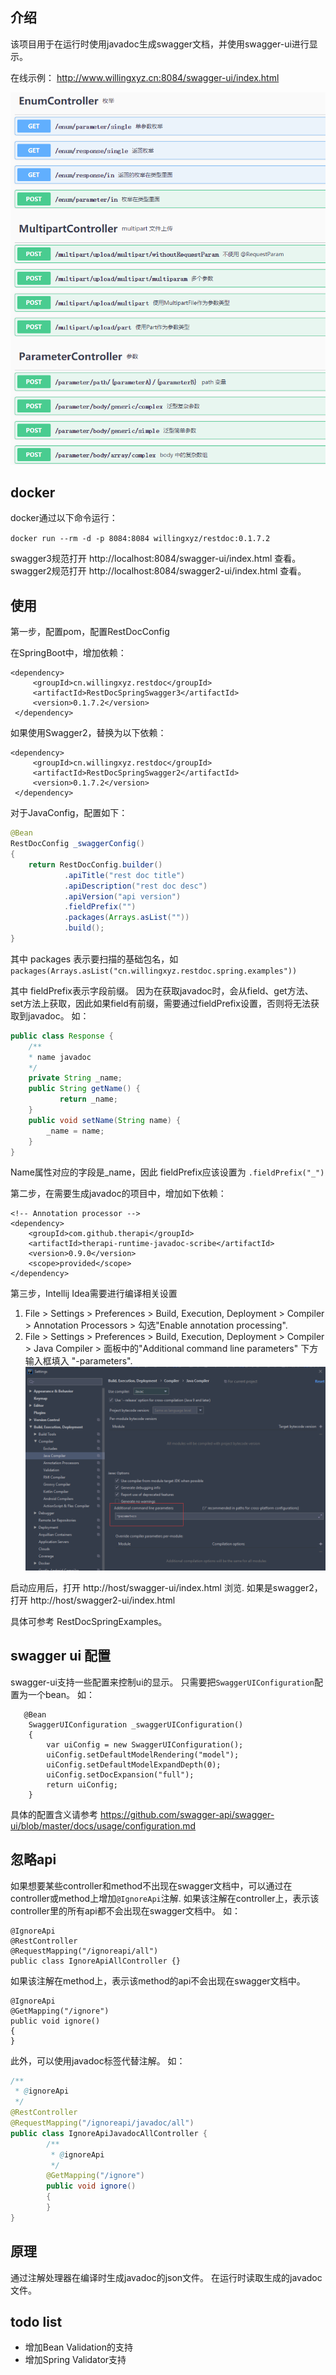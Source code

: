 ## 介绍

该项目用于在运行时使用javadoc生成swagger文档，并使用swagger-ui进行显示。


在线示例： http://www.willingxyz.cn:8084/swagger-ui/index.html 

![示例](./images/example_summary.png)

## docker

docker通过以下命令运行：

`docker run --rm -d -p 8084:8084 willingxyz/restdoc:0.1.7.2`

swagger3规范打开 http://localhost:8084/swagger-ui/index.html 查看。
swagger2规范打开 http://localhost:8084/swagger2-ui/index.html 查看。


## 使用

第一步，配置pom，配置RestDocConfig

在SpringBoot中，增加依赖：

```
<dependency>
     <groupId>cn.willingxyz.restdoc</groupId>
     <artifactId>RestDocSpringSwagger3</artifactId>
     <version>0.1.7.2</version>
 </dependency>
```

如果使用Swagger2，替换为以下依赖：
```
<dependency>
     <groupId>cn.willingxyz.restdoc</groupId>
     <artifactId>RestDocSpringSwagger2</artifactId>
     <version>0.1.7.2</version>
 </dependency>
```

对于JavaConfig，配置如下：

```java 
@Bean
RestDocConfig _swaggerConfig()
{
    return RestDocConfig.builder()
            .apiTitle("rest doc title")
            .apiDescription("rest doc desc")
            .apiVersion("api version")
            .fieldPrefix("")
            .packages(Arrays.asList(""))
            .build();
}
```

其中 packages 表示要扫描的基础包名，如 `packages(Arrays.asList("cn.willingxyz.restdoc.spring.examples"))`

其中 fieldPrefix表示字段前缀。
因为在获取javadoc时，会从field、get方法、set方法上获取，因此如果field有前缀，需要通过fieldPrefix设置，否则将无法获取到javadoc。
如：

```java
public class Response {
    /**
    * name javadoc
    */
    private String _name;
    public String getName() {
           return _name;
    }
    public void setName(String name) {
        _name = name;
    }
}
```

Name属性对应的字段是_name，因此 fieldPrefix应该设置为 `.fieldPrefix("_")`

第二步，在需要生成javadoc的项目中，增加如下依赖：

```
<!-- Annotation processor -->
<dependency>
    <groupId>com.github.therapi</groupId>
    <artifactId>therapi-runtime-javadoc-scribe</artifactId>
    <version>0.9.0</version>
    <scope>provided</scope>
</dependency>
```

第三步，Intellij Idea需要进行编译相关设置
1. File > Settings > Preferences > Build, Execution, Deployment > Compiler > Annotation Processors > 勾选"Enable annotation processing".
2. File > Settings > Preferences > Build, Execution, Deployment > Compiler > Java Compiler > 面板中的"Additional command line parameters" 下方输入框填入 "-parameters".
![编译设置](./images/compile-setting.png)

启动应用后，打开 http://host/swagger-ui/index.html 浏览.
如果是swagger2，打开 http://host/swagger2-ui/index.html

具体可参考 RestDocSpringExamples。

## swagger ui 配置

swagger-ui支持一些配置来控制ui的显示。
只需要把`SwaggerUIConfiguration`配置为一个bean。
如：
```
   @Bean
    SwaggerUIConfiguration _swaggerUIConfiguration()
    {
        var uiConfig = new SwaggerUIConfiguration();
        uiConfig.setDefaultModelRendering("model");
        uiConfig.setDefaultModelExpandDepth(0);
        uiConfig.setDocExpansion("full");
        return uiConfig;
    }
```

具体的配置含义请参考 https://github.com/swagger-api/swagger-ui/blob/master/docs/usage/configuration.md

## 忽略api

如果想要某些controller和method不出现在swagger文档中，可以通过在controller或method上增加`@IgnoreApi`注解.
如果该注解在controller上，表示该controller里的所有api都不会出现在swagger文档中。
如：
```
@IgnoreApi
@RestController
@RequestMapping("/ignoreapi/all")
public class IgnoreApiAllController {}
```
如果该注解在method上，表示该method的api不会出现在swagger文档中。
```
@IgnoreApi
@GetMapping("/ignore")
public void ignore()
{
}
```

此外，可以使用javadoc标签代替注解。
如：
```java
/**
 * @ignoreApi
 */
@RestController
@RequestMapping("/ignoreapi/javadoc/all")
public class IgnoreApiJavadocAllController {
        /**
         * @ignoreApi
         */
        @GetMapping("/ignore")
        public void ignore()
        {
        }
}
```

## 原理

通过注解处理器在编译时生成javadoc的json文件。
在运行时读取生成的javadoc文件。


## todo list

- 增加Bean Validation的支持
- 增加Spring Validator支持

